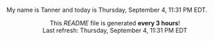 My name is Tanner and today is Thursday, September 4, 11:31 PM EDT.

<p align="center">This <i>README</i> file is generated <b>every 3 hours</b>!</br>Last refresh: Thursday, September 4, 11:31 PM EDT<br /></p>
